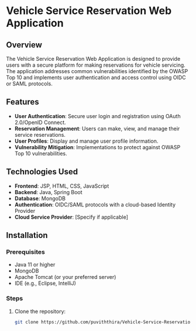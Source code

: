 # Vehicle Service Reservation Web Application

## Overview

The Vehicle Service Reservation Web Application is designed to provide users with a secure platform for making reservations for vehicle servicing. The application addresses common vulnerabilities identified by the OWASP Top 10 and implements user authentication and access control using OIDC or SAML protocols.

## Features

- **User Authentication**: Secure user login and registration using OAuth 2.0/OpenID Connect.
- **Reservation Management**: Users can make, view, and manage their service reservations.
- **User Profiles**: Display and manage user profile information.
- **Vulnerability Mitigation**: Implementations to protect against OWASP Top 10 vulnerabilities.

## Technologies Used

- **Frontend**: JSP, HTML, CSS, JavaScript
- **Backend**: Java, Spring Boot
- **Database**: MongoDB
- **Authentication**: OIDC/SAML protocols with a cloud-based Identity Provider
- **Cloud Service Provider**: [Specify if applicable]

## Installation

### Prerequisites

- Java 11 or higher
- MongoDB
- Apache Tomcat (or your preferred server)
- IDE (e.g., Eclipse, IntelliJ)

### Steps

1. Clone the repository:
   ```bash
   git clone https://github.com/puviththira/Vehicle-Service-Reservation-WebApp-Secure.git
